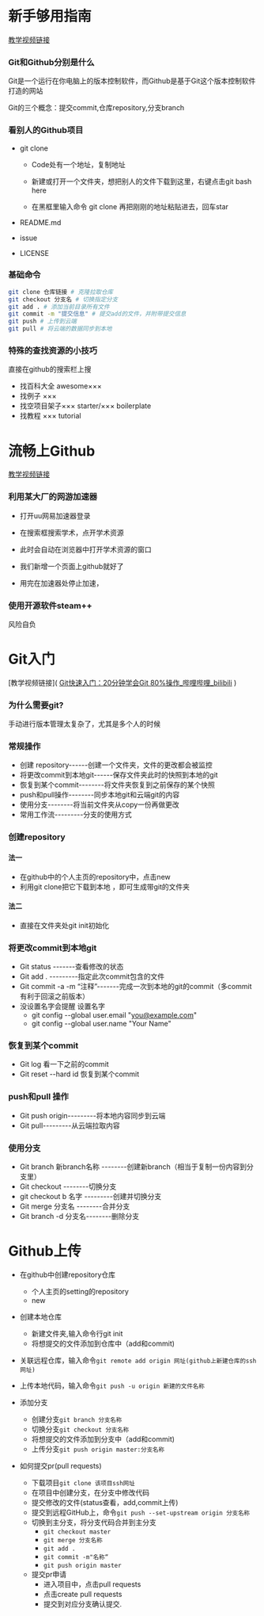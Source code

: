 # 新手够用指南

[教学视频链接](https://www.bilibili.com/video/BV1e541137Tc)

### Git和Github分别是什么

Git是一个运行在你电脑上的版本控制软件，而Github是基于Git这个版本控制软件打造的网站

Git的三个概念：提交commit,仓库repository,分支branch

### 看别人的Github项目

- git clone

  - Code处有一个地址，复制地址

  - 新建或打开一个文件夹，想把别人的文件下载到这里，右键点击git bash here

  - 在黑框里输入命令 git clone 再把刚刚的地址粘贴进去，回车star

- README.md

- issue

- LICENSE

### 基础命令

```Bash
git clone 仓库链接 # 克隆拉取仓库
git checkout 分支名 # 切换指定分支
git add . # 添加当前目录所有文件
git commit -m "提交信息" # 提交add的文件，并附带提交信息
git push # 上传到云端
git pull # 将云端的数据同步到本地
```

### 特殊的查找资源的小技巧

直接在github的搜索栏上搜

- 找百科大全 awesome×××
- 找例子 ×××
- 找空项目架子××× starter/××× boilerplate
- 找教程 ××× tutorial



# 流畅上Github

[教学视频链接]( [『教程』手把手教你流畅访问Github_哔哩哔哩_bilibili](https://www.bilibili.com/video/BV1Aq4y1q7hr?vd_source=6a2926e545cb5de5c4783370b83446a4) )

### 利用某大厂的网游加速器

- 打开uu网易加速器登录
- 在搜索框搜索学术，点开学术资源
- 此时会自动在浏览器中打开学术资源的窗口
- 我们新增一个页面上github就好了

- 用完在加速器处停止加速，

### 使用开源软件steam++

风险自负



# Git入门

[教学视频链接]( [Git快速入门：20分钟学会Git 80%操作_哔哩哔哩_bilibili](https://www.bilibili.com/video/BV1i44y1e7hv?spm_id_from=333.337.search-card.all.click&vd_source=6a2926e545cb5de5c4783370b83446a4) )

### 为什么需要git?

手动进行版本管理太复杂了，尤其是多个人的时候

### 常规操作

- 创建 repository------创建一个文件夹，文件的更改都会被监控
- 将更改commit到本地git------保存文件夹此时的快照到本地的git
- 恢复到某个commit--------将文件夹恢复到之前保存的某个快照
- push和pull操作--------同步本地git和云端git的内容
- 使用分支--------将当前文件夹从copy一份再做更改
- 常用工作流---------分支的使用方式

### 创建repository

#### 法一

- 在github中的个人主页的repository中，点击new
- 利用git clone把它下载到本地 ，即可生成带git的文件夹

#### 法二

- 直接在文件夹处git init初始化

### 将更改commit到本地git

- Git status -------查看修改的状态
- Git add . ---------指定此次commit包含的文件
- Git commit -a -m  “注释”-------完成一次到本地的git的commit（多commit有利于回滚之前版本）
- 没设置名字会提醒 设置名字
  -  git config --global user.email "you@example.com"
  - git config --global user.name "Your Name"

### 恢复到某个commit

- Git log 看一下之前的commit
- Git reset --hard  id 恢复到某个commit

### push和pull 操作

- Git push origin---------将本地内容同步到云端
-  Git pull---------从云端拉取内容

### 使用分支

- Git branch 新branch名称 --------创建新branch（相当于复制一份内容到分支里）
- Git checkout --------切换分支
- git checkout b 名字 ---------创建并切换分支
- Git merge 分支名 --------合并分支
- Git branch -d 分支名--------删除分支



# Github上传

- 在github中创建repository仓库
  - 个人主页的setting的repository
  - new
- 创建本地仓库
  - 新建文件夹,输入命令行git init
  - 将想提交的文件添加到仓库中（add和commit)

- 关联远程仓库，输入命令`git remote add origin 网址(github上新建仓库的ssh网址)`

- 上传本地代码，输入命令`git push -u origin 新建的文件名称`
- 添加分支
  - 创建分支`git branch 分支名称`
  - 切换分支`git checkout 分支名称`
  - 将想提交的文件添加到分支中（add和commit)
  - 上传分支`git push origin master:分支名称`
- 如何提交pr(pull requests)
  - 下载项目`git clone 该项目ssh网址`
  - 在项目中创建分支，在分支中修改代码
  - 提交修改的文件(status查看，add,commit上传)
  - 提交到远程GitHub上，命令`git push --set-upstream origin 分支名称`
  - 切换到主分支，将分支代码合并到主分支
    - `git checkout master`
    - `git merge 分支名称`
    - `git add .`
    - `git commit -m"名称“`
    - `git push origin master`
  - 提交pr申请
    - 进入项目中，点击pull requests
    - 点击create pull requests
    - 提交到对应分支确认提交.